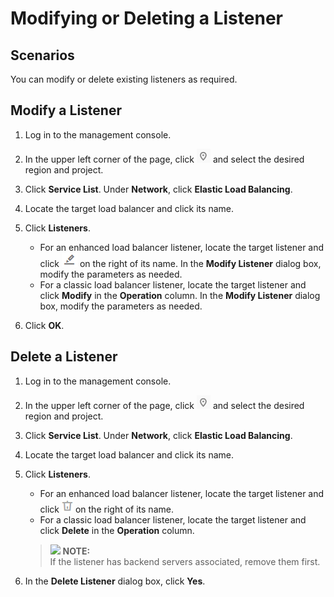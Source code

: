 # Modifying or Deleting a Listener<a name="EN-US_TOPIC_0166390467"></a>

## Scenarios<a name="section6803813885"></a>

You can modify or delete existing listeners as required.

## Modify a Listener<a name="section564617427424"></a>

1.  Log in to the management console.
2.  In the upper left corner of the page, click  ![](figures/icon-region.png)  and select the desired region and project.
3.  Click  **Service List**. Under  **Network**, click  **Elastic Load Balancing**.
4.  Locate the target load balancer and click its name.
5.  Click  **Listeners**.
    -   For an enhanced load balancer listener, locate the target listener and click  ![](figures/icon-edit.png)  on the right of its name. In the  **Modify Listener**  dialog box, modify the parameters as needed.
    -   For a classic load balancer listener, locate the target listener and click  **Modify**  in the  **Operation**  column. In the  **Modify Listener**  dialog box, modify the parameters as needed.

6.  Click  **OK**.

## Delete a Listener<a name="section630190201235"></a>

1.  Log in to the management console.
2.  In the upper left corner of the page, click  ![](figures/icon-region.png)  and select the desired region and project.
3.  Click  **Service List**. Under  **Network**, click  **Elastic Load Balancing**.
4.  Locate the target load balancer and click its name.
5.  Click  **Listeners**.

    -   For an enhanced load balancer listener, locate the target listener and click  ![](figures/delete.png)  on the right of its name.
    -   For a classic load balancer listener, locate the target listener and click  **Delete**  in the  **Operation**  column.

    >![](/images/icon-note.gif) **NOTE:**   
    >If the listener has backend servers associated, remove them first.  

6.  In the  **Delete Listener**  dialog box, click  **Yes**.

